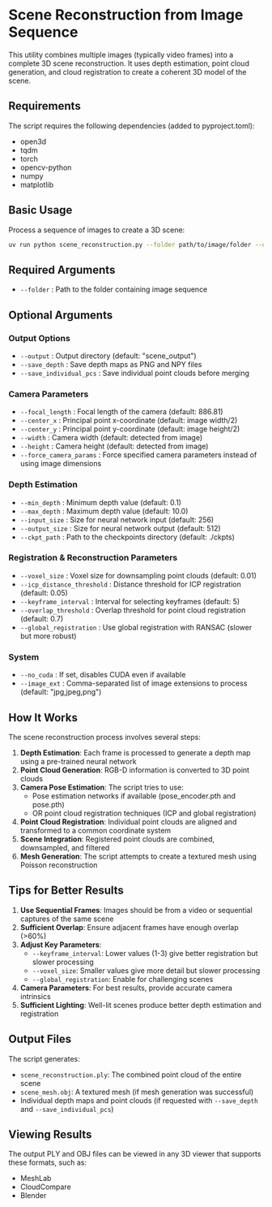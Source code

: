 # Scene Reconstruction from Image Sequence

This utility combines multiple images (typically video frames) into a complete 3D scene reconstruction. It uses depth estimation, point cloud generation, and cloud registration to create a coherent 3D model of the scene.

## Requirements

The script requires the following dependencies (added to pyproject.toml):
- open3d
- tqdm
- torch
- opencv-python
- numpy
- matplotlib

## Basic Usage

Process a sequence of images to create a 3D scene:

```bash
uv run python scene_reconstruction.py --folder path/to/image/folder --output scene_results --save_depth
```

## Required Arguments

- `--folder` : Path to the folder containing image sequence

## Optional Arguments

### Output Options
- `--output` : Output directory (default: "scene_output")
- `--save_depth` : Save depth maps as PNG and NPY files
- `--save_individual_pcs` : Save individual point clouds before merging

### Camera Parameters
- `--focal_length` : Focal length of the camera (default: 886.81)
- `--center_x` : Principal point x-coordinate (default: image width/2)
- `--center_y` : Principal point y-coordinate (default: image height/2)
- `--width` : Camera width (default: detected from image)
- `--height` : Camera height (default: detected from image)
- `--force_camera_params` : Force specified camera parameters instead of using image dimensions

### Depth Estimation
- `--min_depth` : Minimum depth value (default: 0.1)
- `--max_depth` : Maximum depth value (default: 10.0)
- `--input_size` : Size for neural network input (default: 256)
- `--output_size` : Size for neural network output (default: 512)
- `--ckpt_path` : Path to the checkpoints directory (default: ./ckpts)

### Registration & Reconstruction Parameters
- `--voxel_size` : Voxel size for downsampling point clouds (default: 0.01)
- `--icp_distance_threshold` : Distance threshold for ICP registration (default: 0.05)
- `--keyframe_interval` : Interval for selecting keyframes (default: 5)
- `--overlap_threshold` : Overlap threshold for point cloud registration (default: 0.7)
- `--global_registration` : Use global registration with RANSAC (slower but more robust)

### System
- `--no_cuda` : If set, disables CUDA even if available
- `--image_ext` : Comma-separated list of image extensions to process (default: "jpg,jpeg,png")

## How It Works

The scene reconstruction process involves several steps:

1. **Depth Estimation**: Each frame is processed to generate a depth map using a pre-trained neural network
2. **Point Cloud Generation**: RGB-D information is converted to 3D point clouds
3. **Camera Pose Estimation**: The script tries to use:
   - Pose estimation networks if available (pose_encoder.pth and pose.pth)
   - OR point cloud registration techniques (ICP and global registration)
4. **Point Cloud Registration**: Individual point clouds are aligned and transformed to a common coordinate system
5. **Scene Integration**: Registered point clouds are combined, downsampled, and filtered
6. **Mesh Generation**: The script attempts to create a textured mesh using Poisson reconstruction

## Tips for Better Results

1. **Use Sequential Frames**: Images should be from a video or sequential captures of the same scene
2. **Sufficient Overlap**: Ensure adjacent frames have enough overlap (>60%)
3. **Adjust Key Parameters**:
   - `--keyframe_interval`: Lower values (1-3) give better registration but slower processing
   - `--voxel_size`: Smaller values give more detail but slower processing
   - `--global_registration`: Enable for challenging scenes
4. **Camera Parameters**: For best results, provide accurate camera intrinsics
5. **Sufficient Lighting**: Well-lit scenes produce better depth estimation and registration

## Output Files

The script generates:
- `scene_reconstruction.ply`: The combined point cloud of the entire scene
- `scene_mesh.obj`: A textured mesh (if mesh generation was successful)
- Individual depth maps and point clouds (if requested with `--save_depth` and `--save_individual_pcs`)

## Viewing Results

The output PLY and OBJ files can be viewed in any 3D viewer that supports these formats, such as:
- MeshLab
- CloudCompare
- Blender